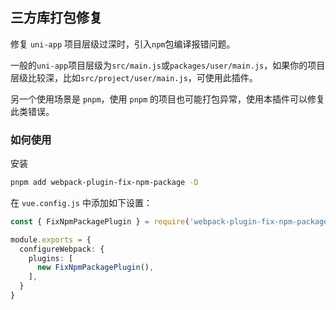 ## 三方库打包修复

修复 `uni-app` 项目层级过深时，引入`npm`包编译报错问题。

一般的`uni-app`项目层级为`src/main.js`或`packages/user/main.js`，如果你的项目层级比较深，比如`src/project/user/main.js`，可使用此插件。

另一个使用场景是 `pnpm`，使用 `pnpm` 的项目也可能打包异常，使用本插件可以修复此类错误。

### 如何使用

安装

```bash
pnpm add webpack-plugin-fix-npm-package -D
```

在 `vue.config.js` 中添加如下设置：

```ts
const { FixNpmPackagePlugin } = require('webpack-plugin-fix-npm-package');

module.exports = {
  configureWebpack: {
    plugins: [
      new FixNpmPackagePlugin(),
    ],
  }
}
```
